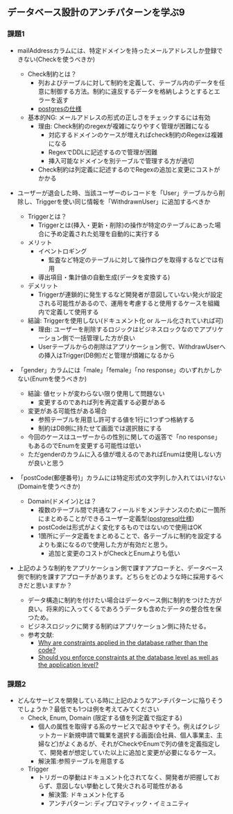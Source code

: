 ## データベース設計のアンチパターンを学ぶ9

### 課題1

- mailAddressカラムには、特定ドメインを持ったメールアドレスしか登録できない(Checkを使うべきか)
  - Check制約とは？
    - 列およびテーブルに対して制約を定義して、テーブル内のデータを任意に制御する方法。制約に違反するデータを格納しようとするとエラーを返す
    - [postgresの仕様](https://www.postgresql.jp/document/13/html/ddl-constraints.html)
  - 基本的NG: メールアドレスの形式の正しさをチェックするには有効
    - 理由: Check制約のregexが複雑になりやすく管理が困難になる
      - 対応するドメインのケースが増えればcheck制約のRegexは複雑になる
      - RegexでDDLに記述するので管理が困難
      - 挿入可能なドメインを別テーブルで管理する方が適切
    - Check制約は列定義に記述するのでRegexの追加と変更にコストがかかる

- ユーザーが退会した時、当該ユーザーのレコードを「User」テーブルから削除し、Triggerを使い同じ情報を「WithdrawnUser」に追加するべきか
  - Triggerとは？
    - Triggerとは(挿入・更新・削除)の操作が特定のテーブルにあった場合に予め定義された処理を自動的に実行する
  - メリット
    - イベントロギング
      - 監査など特定のテーブルに対して操作ログを取得するなどでは有用
    - 導出項目・集計値の自動生成(データを変換する)
  - デメリット
    - Triggerが連鎖的に発生するなど開発者が意図していない発火が設定される可能性があるので、運用を考慮すると使用するケースを組織内で定義して使用する
  - 結論: Triggerを使用しない(ドキュメント化 or ルール化されていれば可)
    - 理由: ユーザーを削除するロジックはビジネスロックなのでアプリケーション側で一括管理した方が良い
    - Userテーブルからの削除はアプリケーション側で、WithdrawUserへの挿入はTrigger(DB側)だと管理が煩雑になるから

- 「gender」カラムには「male」「female」「no response」のいずれかしかない(Enumを使うべきか)
  - 結論: 値セットが変わらない限り使用して問題ない
    - 変更するのであれば列を再定義する必要がある
  - 変更がある可能性がある場合
    - 参照テーブルを用意し許可する値を1行に1つずつ格納する
    - 制約はDB側に持たせて画面では選択肢にする
  - 今回のケースはユーザーからの性別に関しての返答で「no response」もあるのでEnumを変更する可能性は低い
  - ただgenderのカラムに入る値が増えるのであればEnumは使用しない方が良いと思う

- 「postCode(郵便番号)」カラムには特定形式の文字列しか入れてはいけない(Domainを使うべきか)
  - Domain(ドメイン)とは？
    - 複数のテーブル間で共通なフィールドをメンテナンスのために一箇所にまとめることができるユーザー定義型([postgresql仕様](https://www.postgresql.jp/document/8.0/html/sql-createdomain.html))
    - postCodeは形式がよく変化するものではないので使用はOK
    - 1箇所にデータ定義をまとめることで、各テーブルに制約を設定するよりも楽になるので使用した方が有効だと思う。
      - 追加と変更のコストがCheckとEnumよりも低い

- 上記のような制約をアプリケーション側で課すアプローチと、データベース側で制約を課すアプローチがあります。どちらをどのような時に採用するべきだと思いますか？
  - データ構造に制約を付けたい場合はデータベース側に制約をつけた方が良い。将来的に入ってくるであろうデータも含めたデータの整合性を保つため。
  - ビジネスロジックに関する制約はアプリケーション側に持たせる。
  - 参考文献:
    - [Why are constraints applied in the database rather than the code?](https://dba.stackexchange.com/questions/39833/why-are-constraints-applied-in-the-database-rather-than-the-code)
    - [Should you enforce constraints at the database level as well as the application level?](https://stackoverflow.com/questions/464042/should-you-enforce-constraints-at-the-database-level-as-well-as-the-application)

### 課題2
- どんなサービスを開発している時に上記のようなアンチパターンに陥りそうでしょうか？最低でも1つは例を考えてみてください
  - Check, Enum, Domain (限定する値を列定義で指定する)
    - 個人の属性を取得する系のサービスで起きやすそう。例えばクレジットカード新規申請で職業を選択する画面(会社員、個人事業主、主婦など)がよくあるが、それがCheckやEnumで列の値を定義指定して、開発者が想定していた以上に追加と変更が必要になるケース。
    - 解決策:参照テーブルを用意する
  - Trigger
    - トリガーの挙動はドキュメント化されてなく、開発者が把握しておらず、意図しない挙動として発火される可能性がある
      - 解決策: ドキュメント化する
      - アンチパターン: ディプロマティック・イミュニティ